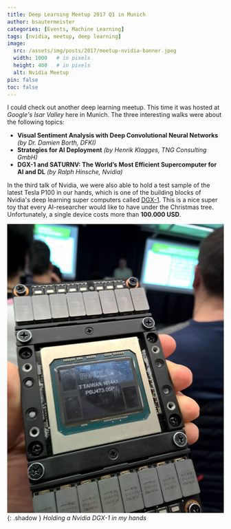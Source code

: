 ```yaml
---
title: Deep Learning Meetup 2017 Q1 in Munich
author: bsautermeister
categories: [Events, Machine Learning]
tags: [nvidia, meetup, deep learning]
image:
  src: /assets/img/posts/2017/meetup-nvidia-banner.jpeg
  width: 1000   # in pixels
  height: 400   # in pixels
  alt: Nvidia Meetup
pin: false
toc: false
---
```


I could check out another deep learning meetup. This time it was hosted at *Google's Isar Valley* here in Munich.
The three interesting walks were about the following topics:

- **Visual Sentiment Analysis with Deep Convolutional Neural Networks** *(by Dr. Damien Borth, DFKI)*
- **Strategies for AI Deployment** *(by Henrik Klagges, TNG Consulting GmbH)*
- **DGX-1 and SATURNV: The World’s Most Efficient Supercomputer for AI and DL** *(by Ralph Hinsche, Nvidia)*

In the third talk of Nvidia, we were also able to hold a test sample of the latest Tesla P100 in our hands,
which is one of the building blocks of Nvidia's deep learning super computers called
[DGX-1](http://www.nvidia.com/object/deep-learning-system.html). This is a nice super toy that every AI-researcher would like
to have under the Christmas tree. Unfortunately, a single device costs more than **100.000 USD**.

![Nvidia DGX-1](/assets/img/posts/2017/meetup-nvidia-dgx1.jpeg){: .shadow }
_Holding a Nvidia DGX-1 in my hands_